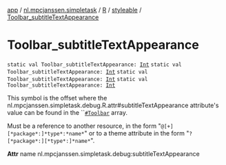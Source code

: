 [app](../../../index.md) / [nl.mpcjanssen.simpletask](../../index.md) / [R](../index.md) / [styleable](index.md) / [Toolbar_subtitleTextAppearance](.)

# Toolbar_subtitleTextAppearance

`static val Toolbar_subtitleTextAppearance: `[`Int`](https://kotlinlang.org/api/latest/jvm/stdlib/kotlin/-int/index.html)
`static val Toolbar_subtitleTextAppearance: `[`Int`](https://kotlinlang.org/api/latest/jvm/stdlib/kotlin/-int/index.html)
`static val Toolbar_subtitleTextAppearance: `[`Int`](https://kotlinlang.org/api/latest/jvm/stdlib/kotlin/-int/index.html)
`static val Toolbar_subtitleTextAppearance: `[`Int`](https://kotlinlang.org/api/latest/jvm/stdlib/kotlin/-int/index.html)

This symbol is the offset where the nl.mpcjanssen.simpletask.debug.R.attr#subtitleTextAppearance attribute's value can be found in the ``[`#Toolbar`](-toolbar.md) array.

Must be a reference to another resource, in the form "`@[+][*package*:]*type*:*name*`" or to a theme attribute in the form "`?[*package*:][*type*:]*name*`".

**Attr**
name nl.mpcjanssen.simpletask.debug:subtitleTextAppearance

